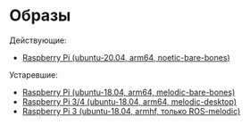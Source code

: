 # Образы
Действующие:
* [Raspberry Pi (ubuntu-20.04, arm64, noetic-bare-bones)](https://1drv.ms/u/s!Ao6apD9z3iUVgt1G4vrcCvBPQkAzrg?e=BM0aMK)


Устаревшие:
* [Raspberry Pi (ubuntu-18.04, arm64, melodic-bare-bones)](https://1drv.ms/u/s!Ao6apD9z3iUVgs0in0hj65Ss8-7OzA?e=dxgbV1)
* [Raspberry Pi 3/4 (ubuntu-18.04, arm64, melodic-desktop)](https://1drv.ms/u/s!Ao6apD9z3iUVgsB236x7g6gwb9xQWQ?e=9sTXpS)
* [Raspberry Pi 3 (ubuntu-18.04, armhf, только ROS-melodic)](https://1drv.ms/u/s!Ao6apD9z3iUVgr8pASps4Rh4TSL9ZA?e=HxTDfK)
